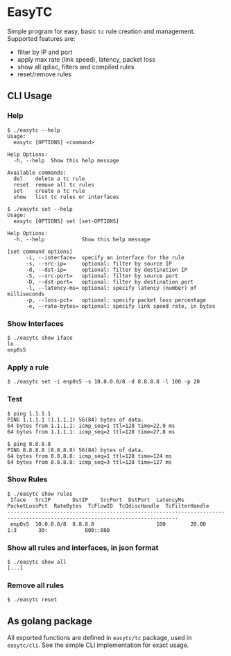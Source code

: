 # EasyTC

Simple program for easy, basic `tc` rule creation and management. Supported features are:
* filter by IP and port
* apply max rate (link speed), latency, packet loss
* show all qdisc, filters and compiled rules
* reset/remove rules

## CLI Usage

### Help

```
$ ./easytc --help
Usage:
  easytc [OPTIONS] <command>

Help Options:
  -h, --help  Show this help message

Available commands:
  del    delete a tc rule
  reset  remove all tc rules
  set    create a tc rule
  show   list tc rules or interfaces
```

```
$ ./easytc set --help
Usage:
  easytc [OPTIONS] set [set-OPTIONS]

Help Options:
  -h, --help            Show this help message

[set command options]
      -i, --interface=  specify an interface for the rule
      -s, --src-ip=     optional: filter by source IP
      -d, --dst-ip=     optional: filter by destination IP
      -S, --src-port=   optional: filter by source port
      -D, --dst-port=   optional: filter by destination port
      -l, --latency-ms= optional: specify latency (number) of milliseconds
      -p, --loss-pct=   optional: specify packet loss percentage
      -e, --rate-bytes= optional: specify link speed rate, in bytes
```

### Show Interfaces

```
$ ./easytc show iface
lo
enp0s5
```

### Apply a rule

```
$ ./easytc set -i enp0s5 -s 10.0.0.0/8 -d 8.8.8.8 -l 100 -p 20
```

### Test

```
$ ping 1.1.1.1
PING 1.1.1.1 (1.1.1.1) 56(84) bytes of data.
64 bytes from 1.1.1.1: icmp_seq=1 ttl=128 time=22.9 ms
64 bytes from 1.1.1.1: icmp_seq=2 ttl=128 time=27.8 ms

$ ping 8.8.8.8
PING 8.8.8.8 (8.8.8.8) 56(84) bytes of data.
64 bytes from 8.8.8.8: icmp_seq=1 ttl=128 time=124 ms
64 bytes from 8.8.8.8: icmp_seq=3 ttl=128 time=127 ms
```

### Show Rules

```
$ ./easytc show rules
 Iface   SrcIP       DstIP    SrcPort  DstPort  LatencyMs  PacketLossPct  RateBytes  TcFlowID  TcQdiscHandle  TcFilterHandle 
-----------------------------------------------------------------------------------------------------------------------------
 enp0s5  10.0.0.0/8  8.8.8.8                    100        20.00                     1:3       30:            800::800   
```

### Show all rules and interfaces, in json format

```
$ ./easytc show all
[...]
```

### Remove all rules

```
$ ./easytc reset
```

## As golang package

All exported functions are defined in `easytc/tc` package, used in `easytc/cli`. See the simple CLI implementation for exact usage.
